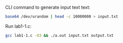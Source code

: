 CLI command to generate input text text: 

```bash 
base64 /dev/urandom | head -c 10000000 > input.txt
```

Run lab1-1.c:
```bash
gcc lab1-1.c -O3 && ./a.out input.txt output.txt   
```